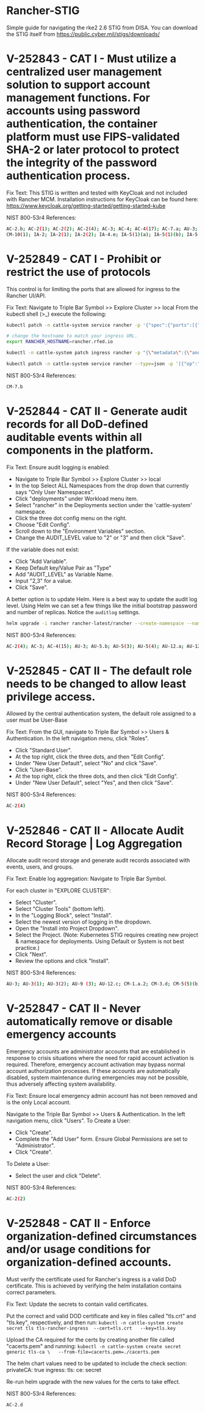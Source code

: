# Rancher-STIG
Simple guide for navigating the rke2 2.6 STIG from DISA. 
You can download the STIG itself from https://public.cyber.mil/stigs/downloads/
# V-252843 - CAT I - Must utilize a centralized user management solution to support account management functions. For accounts using password authentication, the container platform must use FIPS-validated SHA-2 or later protocol to protect the integrity of the password authentication process.

Fix Text: This STIG is written and tested with KeyCloak and not included with Rancher MCM. Installation instructions for KeyCloak can be found here:
https://www.keycloak.org/getting-started/getting-started-kube

NIST 800-53r4 References:

```bash
AC-2.b; AC-2(1); AC-2(2); AC-2(4); AC-3; AC-4; AC-4(17); AC-7.a; AU-3; AU-6(4); AU-9; AU-9(3); AU-12(3); CM-5(6); CM-8.b; CM-8(3)(b);
CM-10(1); IA-2; IA-2(1); IA-2(2); IA-4.e; IA-5(1)(a); IA-5(1)(b); IA-5(1)(c); IA-5(1)(d); IA-5(1)(e); IA-5(2)(c); IA-6; SC-4
```
# V-252849 - CAT I - Prohibit or restrict the use of protocols

This control is for limiting the ports that are allowed for ingress to the Rancher UI/API.

Fix Text: Navigate to Triple Bar Symbol >> Explore Cluster >> local
From the kubectl shell (>_) execute the following:

```bash
kubectl patch -n cattle-system service rancher -p '{"spec":{"ports":[{"port":443,"targetPort":443}]}}'

# change the hostname to match your ingress URL.
export RANCHER_HOSTNAME=rancher.rfed.io

kubectl -n cattle-system patch ingress rancher -p "{\"metadata\":{\"annotations\":{\"nginx.ingress.Kubernetes.io/backend-protocol\":\"HTTPS\"}},\"spec\":{\"rules\":[{\"host\":\"$RANCHER_HOSTNAME\",\"http\":{\"paths\":[{\"backend\":{\"service\":{\"name\":\"rancher\",\"port\":{\"number\":443}}},\"pathType\":\"ImplementationSpecific\"}]}}]}}"

kubectl patch -n cattle-system service rancher --type=json -p '[{"op":"remove","path":"/spec/ports/0"}]'
```
NIST 800-53r4 References:

```bash
CM-7.b
```

# V-252844 - CAT II - Generate audit records for all DoD-defined auditable events within all components in the platform.
Fix Text: Ensure audit logging is enabled:

- Navigate to Triple Bar Symbol >> Explore Cluster >> local
- In the top Select ALL Namespaces from the drop down that currently says "Only User Namespaces".
- Click "deployments" under Workload menu item.
- Select "rancher" in the Deployments section under the 'cattle-system' namespace.
- Click the three dot config menu on the right.
- Choose "Edit Config".
- Scroll down to the "Environment Variables" section.
- Change the AUDIT_LEVEL value to "2" or "3" and then click "Save".

If the variable does not exist:

- Click "Add Variable".
- Keep Default key/Value Pair as "Type"
- Add "AUDIT_LEVEL" as Variable Name.
- Input "2,3" for a value.
- Click "Save".

A better option is to update Helm. Here is a best way to update the audit log level. Using Helm we can set a few things like the initial bootstrap password and number of replicas. Notice the `auditlog` settings.
```bash
helm upgrade -i rancher rancher-latest/rancher --create-namespace --namespace cattle-system --set hostname=rancher.$domain --set bootstrapPassword=bootStrapAllTheThings --set replicas=1 --set auditLog.level=2 --set auditLog.destination=hostPath
```

NIST 800-53r4 References:

```bash
AC-2(4); AC-3; AC-4(15); AU-3; AU-5.b; AU-5(3); AU-5(4); AU-12.a; AU-12.b; AU-12.c; AU-14(1); CM-1.a.1
```

# V-252845 - CAT II - The default role needs to be changed to allow least privilege access.

Allowed by the central authentication system, the default role assigned to a user must be User-Base

Fix Text: From the GUI, navigate to Triple Bar Symbol >> Users & Authentication. In the left navigation menu, click "Roles".

- Click "Standard User".
- At the top right, click the three dots, and then "Edit Config".
- Under "New User Default", select "No" and click "Save".
- Click "User-Base".
- At the top right, click the three dots, and then click "Edit Config".
- Under "New User Default", select "Yes", and then click "Save".

NIST 800-53r4 References:

```bash
AC-2(4)
```

# V-252846 - CAT II - Allocate Audit Record Storage | Log Aggregation

Allocate audit record storage and generate audit records associated with events, users, and groups.

Fix Text: Enable log aggregation:
Navigate to Triple Bar Symbol.

For each cluster in  "EXPLORE CLUSTER":

- Select "Cluster".
- Select "Cluster Tools" (bottom left).
- In the "Logging Block", select "Install".
- Select the newest version of logging in the dropdown. 
- Open the "Install into Project Dropdown".
- Select the Project. (Note: Kubernetes STIG requires creating new project & namespace for deployments. Using Default or System is not best practice.)
- Click "Next".
- Review the options and click "Install".

NIST 800-53r4 References:

```bash
AU-3; AU-3(1); AU-3(2); AU-9 (3); AU-12.c; CM-1.a.2; CM-3.d; CM-5(5)(b); CM-6.b
```

# V-252847 - CAT II - Never automatically remove or disable emergency accounts

Emergency accounts are administrator accounts that are established in response to crisis situations where the need for rapid account activation is required. Therefore, emergency account activation may bypass normal account authorization processes. If these accounts are automatically disabled, system maintenance during emergencies may not be possible, thus adversely affecting system availability.

Fix Text: Ensure local emergency admin account has not been removed and is the only Local account.

Navigate to the Triple Bar Symbol >> Users & Authentication. In the left navigation menu, click "Users".
To Create a User:

- Click "Create".
- Complete the "Add User" form. Ensure Global Permissions are set to "Administrator".
- Click "Create".

To Delete a User:

- Select the user and click "Delete".

NIST 800-53r4 References:

```bash
AC-2(2)
```

# V-252848 - CAT II - Enforce organization-defined circumstances and/or usage conditions for organization-defined accounts.

Must verify the certificate used for Rancher's ingress is a valid DoD certificate. This is achieved by verifying the helm installation contains correct parameters.

Fix Text: Update the secrets to contain valid certificates.

Put the correct and valid DOD certificate and key in files called "tls.crt" and "tls.key", respectively, and then run:
`kubectl -n cattle-system create secret tls tls-rancher-ingress  --cert=tls.crt   --key=tls.key`

Upload the CA required for the certs by creating another file called "cacerts.pem" and running:
`kubectl -n cattle-system create secret generic tls-ca \   --from-file=cacerts.pem=./cacerts.pem`

The helm chart values need to be updated to include the check section:
privateCA: true
ingress:
tls:
ce: secret

Re-run helm upgrade with the new values for the certs to take effect.

NIST 800-53r4 References:

```bash
AC-2.d
```
